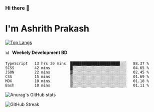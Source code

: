 ### Hi there 👋
# I'm Ashrith Prakash


[![Top Langs](https://github-readme-stats.vercel.app/api/top-langs/?username=xxcheckmatexx&layout=compact&count_private=true&include_all_commits=true&show_icons=true&line_height=20&title_color=FFFFFF&icon_color=FFFFFF&text_color=FFFFFF&bg_color=0D1117)](https://github.com/anuraghazra/github-readme-stats)

📊 &nbsp;**Weekely Development BD**

<!--START_SECTION:waka-->

```text
TypeScript   13 hrs 30 mins  ██████████████████████░░░   88.37 %
SCSS         42 mins         █░░░░░░░░░░░░░░░░░░░░░░░░   04.65 %
JSON         22 mins         ▓░░░░░░░░░░░░░░░░░░░░░░░░   02.45 %
CSS          15 mins         ▒░░░░░░░░░░░░░░░░░░░░░░░░   01.69 %
MDX          10 mins         ▒░░░░░░░░░░░░░░░░░░░░░░░░   01.18 %
Bash         10 mins         ▒░░░░░░░░░░░░░░░░░░░░░░░░   01.11 %
```

<!--END_SECTION:waka-->

![Anurag's GitHub stats](https://github-readme-stats.vercel.app/api?username=xxcheckmatexx&count_private=true&show_icons=true&theme=merko)  

![GitHub Streak](http://github-readme-streak-stats.herokuapp.com?user=xxcheckmatexx&theme=merko&hide_border=true&date_format=M%20j%5B%2C%20Y%5D&fire=DD0E0B)
<br/>
